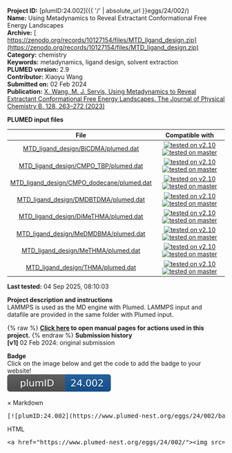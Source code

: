 **Project ID:** [plumID:24.002]({{ '/' | absolute_url }}eggs/24/002/)  
**Name:**  Using Metadynamics to Reveal Extractant Conformational Free Energy Landscapes  
**Archive:** [ https://zenodo.org/records/10127154/files/MTD_ligand_design.zip](https://zenodo.org/records/10127154/files/MTD_ligand_design.zip)  
**Category:**  chemistry  
**Keywords:**  metadynamics, ligand design, solvent extraction  
**PLUMED version:**  2.9  
**Contributor:**  Xiaoyu Wang  
**Submitted on:** 02 Feb 2024  
**Publication:** [X. Wang, M. J. Servis, Using Metadynamics to Reveal Extractant Conformational Free Energy Landscapes. The Journal of Physical Chemistry B. 128, 263–272 (2023)](http://dx.doi.org/10.1021/acs.jpcb.3c06637)  
  
**PLUMED input files**  
  
| File     | Compatible with |  
|:--------:|:--------:|  
| [MTD_ligand_design/BiCDMA/plumed.dat](./data/MTD_ligand_design/BiCDMA/plumed.dat.md) |  [![tested on v2.10](https://img.shields.io/badge/v2.10-passing-green.svg)](data/MTD_ligand_design/BiCDMA/plumed.dat.plumed.stderr) [![tested on master](https://img.shields.io/badge/master-passing-green.svg)](data/MTD_ligand_design/BiCDMA/plumed.dat.plumed_master.stderr) |  
| [MTD_ligand_design/CMPO_TBP/plumed.dat](./data/MTD_ligand_design/CMPO_TBP/plumed.dat.md) |  [![tested on v2.10](https://img.shields.io/badge/v2.10-passing-green.svg)](data/MTD_ligand_design/CMPO_TBP/plumed.dat.plumed.stderr) [![tested on master](https://img.shields.io/badge/master-passing-green.svg)](data/MTD_ligand_design/CMPO_TBP/plumed.dat.plumed_master.stderr) |  
| [MTD_ligand_design/CMPO_dodecane/plumed.dat](./data/MTD_ligand_design/CMPO_dodecane/plumed.dat.md) |  [![tested on v2.10](https://img.shields.io/badge/v2.10-passing-green.svg)](data/MTD_ligand_design/CMPO_dodecane/plumed.dat.plumed.stderr) [![tested on master](https://img.shields.io/badge/master-passing-green.svg)](data/MTD_ligand_design/CMPO_dodecane/plumed.dat.plumed_master.stderr) |  
| [MTD_ligand_design/DMDBTDMA/plumed.dat](./data/MTD_ligand_design/DMDBTDMA/plumed.dat.md) |  [![tested on v2.10](https://img.shields.io/badge/v2.10-passing-green.svg)](data/MTD_ligand_design/DMDBTDMA/plumed.dat.plumed.stderr) [![tested on master](https://img.shields.io/badge/master-passing-green.svg)](data/MTD_ligand_design/DMDBTDMA/plumed.dat.plumed_master.stderr) |  
| [MTD_ligand_design/DiMeTHMA/plumed.dat](./data/MTD_ligand_design/DiMeTHMA/plumed.dat.md) |  [![tested on v2.10](https://img.shields.io/badge/v2.10-passing-green.svg)](data/MTD_ligand_design/DiMeTHMA/plumed.dat.plumed.stderr) [![tested on master](https://img.shields.io/badge/master-passing-green.svg)](data/MTD_ligand_design/DiMeTHMA/plumed.dat.plumed_master.stderr) |  
| [MTD_ligand_design/MeDMDBMA/plumed.dat](./data/MTD_ligand_design/MeDMDBMA/plumed.dat.md) |  [![tested on v2.10](https://img.shields.io/badge/v2.10-passing-green.svg)](data/MTD_ligand_design/MeDMDBMA/plumed.dat.plumed.stderr) [![tested on master](https://img.shields.io/badge/master-passing-green.svg)](data/MTD_ligand_design/MeDMDBMA/plumed.dat.plumed_master.stderr) |  
| [MTD_ligand_design/MeTHMA/plumed.dat](./data/MTD_ligand_design/MeTHMA/plumed.dat.md) |  [![tested on v2.10](https://img.shields.io/badge/v2.10-passing-green.svg)](data/MTD_ligand_design/MeTHMA/plumed.dat.plumed.stderr) [![tested on master](https://img.shields.io/badge/master-passing-green.svg)](data/MTD_ligand_design/MeTHMA/plumed.dat.plumed_master.stderr) |  
| [MTD_ligand_design/THMA/plumed.dat](./data/MTD_ligand_design/THMA/plumed.dat.md) |  [![tested on v2.10](https://img.shields.io/badge/v2.10-passing-green.svg)](data/MTD_ligand_design/THMA/plumed.dat.plumed.stderr) [![tested on master](https://img.shields.io/badge/master-passing-green.svg)](data/MTD_ligand_design/THMA/plumed.dat.plumed_master.stderr) |  
  
**Last tested:**  04 Sep 2025, 08:10:03
  
**Project description and instructions**  
LAMMPS is used as the MD engine with Plumed. LAMMPS input and datafile are provided in the same folder with Plumed input. 

  
{% raw %}
<b><a href="https://www.plumed.org/doc-master/user-doc/html/actionlist/?actions=UNITS,TORSION,RESTART,PRINT,METAD" target="_blank">Click here</a> to open manual pages for actions used in this project.</b>
{% endraw %}
**Submission history**  
**[v1]** 02 Feb 2024: original submission  
  
**Badge**  
Click on the image below and get the code to add the badge to your website!  
<img src="./badge.svg" alt="plumeDnest:24.002" id="myBtn" class="badge">
<div id="myModal" class="modal">
  <div class="modal-content">
    <span class="close">&times;</span>
    Markdown<pre>[![plumID:24.002](https://www.plumed-nest.org/eggs/24/002/badge.svg)](https://www.plumed-nest.org/eggs/24/002/)</pre>
    HTML<pre>&lt;a href="https://www.plumed-nest.org/eggs/24/002/"&gt;&lt;img src="https://www.plumed-nest.org/eggs/24/002/badge.svg" alt="plumID:24.002"&gt;&lt;/a&gt;</pre>
  </div>
</div>

